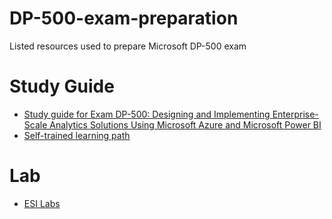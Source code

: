 # DP-500-exam-preparation
Listed resources used to prepare Microsoft DP-500 exam

# Study Guide
* [Study guide for Exam DP-500: Designing and Implementing Enterprise-Scale Analytics Solutions Using Microsoft Azure and Microsoft Power BI](https://learn.microsoft.com/en-us/certifications/resources/study-guides/dp-500)
* [Self-trained learning path](https://learn.microsoft.com/en-us/certifications/exams/dp-500/#two-ways-to-prepare)

# Lab
* [ESI Labs](https://esi.learnondemand.net/)
